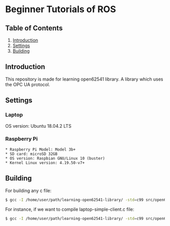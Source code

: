 # Beginner Tutorials of ROS

## Table of Contents
1. [Introduction](#intro)
2. [Settings](#set)
3. [Building](#build)

<a name="intro"></a>
## Introduction

This repository is made for learning open62541 library. A library which uses the OPC UA protocol.

<a name="set"></a>
## Settings

### Laptop

OS version: Ubuntu 18.04.2 LTS

### Raspberry Pi

	* Raspberry Pi Model: Model 3b+
	* SD card: microSD 32GB
	* OS version: Raspbian GNU/Linux 10 (buster)
	* Kernel Linux version: 4.19.50-v7+

<a name="build"></a>
## Building

For building any c file:

```sh
$ gcc -I /home/user/path/learning-open62541-library/ -std=c99 src/open62541.c src/any-file.c
```

For instance, if we want to compile laptop-simple-client.c file:

```sh
$ gcc -I /home/user/path/learning-open62541-library/ -std=c99 src/open62541.c src/laptop-simple-client.c
```


